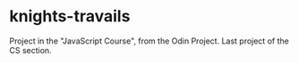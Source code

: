 # knights-travails

Project in the "JavaScript Course", from the Odin Project.
Last project of the CS section.
